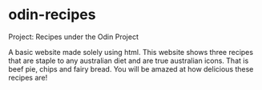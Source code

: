 # odin-recipes
Project: Recipes under the Odin Project

A basic website made solely using html.
This website shows three recipes that are staple to any australian diet and are true australian icons. That is beef pie, chips and fairy bread.
You will be amazed at how delicious these recipes are!